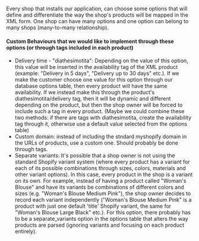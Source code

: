 Every shop that installs our application, can choose some options that will define and differentiate the way the shop's products will be mapped in the XML form. One shop can have many options and one option can belong to many shops (many-to-many relationship).

#### Custom Behaviours that we would like to implement through these options (or through tags included in each product)

- Delivery time - "diathesimotita": Depending on the value of this option, this value will be inserted in the availability tag of the XML product (example: "Delivery in 5 days", "Delivery up to 30 days" etc.). If we make the customer choose one value for this option through our database options table, then every product will have the same availability. If we instead make this through the product's diathesimotita/delivery tag, then it will be dynamic and different depending on the product, but then the shop owner will be forced to include such a tag in every product.
(Maybe we could combine these two methods: if there are tags with diathesimotita, create the availability tag through it, otherwise use a default value selected from the options table)
- Custom domain: instead of including the stndard myshopify domain in the URLs of products, use a custom one. Should probably be done through tags.
- Separate variants: It's possible that a shop owner is not using the standard Shopify variant system (where every product has a variant for each of its possible combinations through sizes, colors, materials and other variant options). In this case, every product in the shop is a variant on its own. For example, instead of having a product called "Woman's Blouse" and have its variants be combinations of different colors and sizes (e.g. "Woman's Blouse Medium Pink"), the shop owner decides to record each variant independently ("Woman's Blouse Medium Pink" is a product with just one default 'title' Shopify variant, the same for "Woman's Blouse Large Black" etc.). For this option, there probably has to be a separate_variants option in the options table that alters the way products are parsed (ignoring variants and focusing on each product entirely).